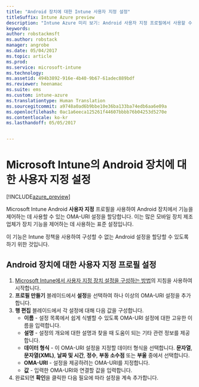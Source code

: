 ```yaml
---
title: "Android 장치에 대한 Intune 사용자 지정 설정"
titleSuffix: Intune Azure preview
description: "Intune Azure 미리 보기: Android 사용자 지정 프로필에서 사용할 수 있는 설정을 알아봅니다."
keywords: 
author: robstackmsft
ms.author: robstack
manager: angrobe
ms.date: 05/04/2017
ms.topic: article
ms.prod: 
ms.service: microsoft-intune
ms.technology: 
ms.assetid: 494b3892-916e-4b40-9b67-61adec889bdf
ms.reviewer: heenamac
ms.suite: ems
ms.custom: intune-azure
ms.translationtype: Human Translation
ms.sourcegitcommit: a9748a0ad6b9bbe10e36ba133ba74edb6aa6e09a
ms.openlocfilehash: 0ac1a6eeca125261f44607bbbb76b04253d5270e
ms.contentlocale: ko-kr
ms.lasthandoff: 05/05/2017


---
```


# <a name="custom-settings-for-android-devices-in-microsoft-intune"></a>Microsoft Intune의 Android 장치에 대한 사용자 지정 설정

[!INCLUDE[azure_preview](../includes/azure_preview.md)]

Microsoft Intune Android **사용자 지정** 프로필을 사용하여 Android 장치에서 기능을 제어하는 데 사용할 수 있는 OMA-URI 설정을 할당합니다. 이는 많은 모바일 장치 제조업체가 장치 기능을 제어하는 데 사용하는 표준 설정입니다.

이 기능은 Intune 정책을 사용하여 구성할 수 없는 Android 설정을 할당할 수 있도록 하기 위한 것입니다.

## <a name="custom-profile-settings-for-android-devices"></a>Android 장치에 대한 사용자 지정 프로필 설정

1. [Microsoft Intune에서 사용자 지정 장치 설정을 구성하는 방법](how-to-configure-custom-settings.md)의 지침을 사용하여 시작합니다.
2. **프로필 만들기** 블레이드에서 **설정**을 선택하여 하나 이상의 OMA-URI 설정을 추가합니다.
3. **행 편집** 블레이드에서 각 설정에 대해 다음 값을 구성합니다.
    - **이름** - 설정 목록에서 쉽게 식별할 수 있도록 OMA-URI 설정에 대한 고유한 이름을 입력합니다.
    - **설명** - 설정의 개요에 대한 설명과 찾을 때 도움이 되는 기타 관련 정보를 제공합니다.
    - **데이터 형식** - 이 OMA-URI 설정을 지정할 데이터 형식을 선택합니다. **문자열**, **문자열(XML)**, **날짜 및 시간**, **정수**, **부동 소수점** 또는 **부울** 중에서 선택합니다.
    - **OMA-URI** - 설정을 제공하려는 OMA-URI를 지정합니다.
    - **값** - 입력한 OMA-URI와 연결할 값을 입력합니다.
4. 완료되면 **확인**을 클릭한 다음 필요에 따라 설정을 계속 추가합니다.

